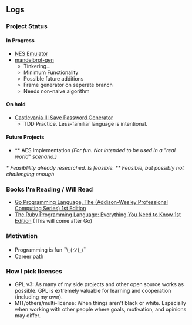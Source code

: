 ## Logs

### Project Status
#### In Progress
- [NES Emulator](https://github.com/mrniceguy127/nes-emu)
- [mandelbrot-gen](https://github.com/mrniceguy127/mandelbrot-gen)
  - Tinkering...
  - Minimum Functionality
  - Possible future additions
  - Frame generator on seperate branch
  - Needs non-naive algorithm

#### On hold
- [Castlevania III Save Password Generator](https://github.com/mrniceguy127/castlevania-iii-password-save-gen-c-sharp)
  - TDD Practice. Less-familiar language is intentional.

#### Future Projects
- \*\* AES Implementation *(For fun. Not intended to be used in a "real world" scenario.)*

*\* Feasiblility already researched. Is feasible.*
*\*\* Feasible, but possibly not challenging enough*

### Books I'm Reading / Will Read
- [Go Programming Language, The (Addison-Wesley Professional Computing Series) 1st Edition](https://www.amazon.com/Programming-Language-Addison-Wesley-Professional-Computing/dp/0134190440/ref=sr_1_9?dchild=1&keywords=golang&qid=1635724747&sr=8-9)
- [The Ruby Programming Language: Everything You Need to Know 1st Edition](https://www.amazon.com/Ruby-Programming-Language-Everything-Need-ebook/dp/B0026OR3JO/ref=sr_1_4?crid=237J648G56NIM&dchild=1&keywords=ruby+programming&qid=1635881146&s=digital-text&sprefix=ruby+pro%2Cdigital-text%2C146&sr=1-4) (This will come after Go)

### Motivation
- Programming is fun ¯\\\_(ツ)\_/¯
- Career path

### How I pick licenses
- GPL v3: As many of my side projects and other open source works as possible. GPL is extremely valuable for learning and cooperation (including my own).
- MIT/others/multi-license: When things aren't black or white. Especially when working with other people where goals, motivation, and opinions may differ.
